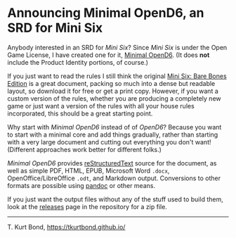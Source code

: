 # Announcing Minimal OpenD6, an SRD for Mini Six

Anybody interested in an SRD for *Mini Six*? Since *Mini Six* is under
the Open Game License, I have created one for it, [Minimal
OpenD6](https://github.com/tkurtbond/Minimal-OpenD6).  (It does
**not** include the Product Identity portions, of course.)

If you just want to read the rules I still think the original [Mini
Six: Bare Bones
Edition](https://www.drivethrurpg.com/product/144558/Mini-Six-Bare-Bones-Edition)
is a great document, packing so much into a dense but readable layout,
so download it for free or get a print copy.  However, if you want a
custom version of the rules, whether you are producing a completely
new game or just want a version of the rules with all your house
rules incorporated, this should be a great starting point.

Why start with *Minimal OpenD6* instead of of *OpenD6*?  Because you
want to start with a minimal core and add things gradually, rather
than starting with a very large document and cutting out everything
you don't want!  (Different approaches work better for different folks.)

*Minimal OpenD6* provides
[reStructuredText](https://docutils.sourceforge.io/rst.html) source
for the document, as well as simple PDF, HTML, EPUB, Microsoft Word
`.docx`, OpenOffice/LibreOffice `.odt`, and Markdown output.  Conversions to
other formats are possible using [pandoc](https://pandoc.org/) or
other means.

If you just want the output files without any of the stuff used to
build them, look at the
[releases](https://github.com/tkurtbond/Minimal-OpenD6/releases) page
in the repository for a zip file.


*****

T. Kurt Bond, https://tkurtbond.github.io/
